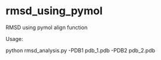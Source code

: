 # rmsd_using_pymol
RMSD using pymol align function

Usage:

python rmsd_analysis.py -PDB1 pdb_1.pdb -PDB2 pdb_2.pdb

